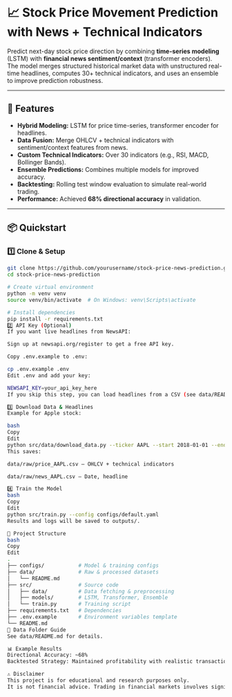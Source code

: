 # 📈 Stock Price Movement Prediction with News + Technical Indicators

Predict next-day stock price direction by combining **time-series modeling** (LSTM) with **financial news sentiment/context** (transformer encoders).  
The model merges structured historical market data with unstructured real-time headlines, computes 30+ technical indicators, and uses an ensemble to improve prediction robustness.

---

## 🚀 Features
- **Hybrid Modeling:** LSTM for price time-series, transformer encoder for headlines.
- **Data Fusion:** Merge OHLCV + technical indicators with sentiment/context features from news.
- **Custom Technical Indicators:** Over 30 indicators (e.g., RSI, MACD, Bollinger Bands).
- **Ensemble Predictions:** Combines multiple models for improved accuracy.
- **Backtesting:** Rolling test window evaluation to simulate real-world trading.
- **Performance:** Achieved **68% directional accuracy** in validation.

---

## 📦 Quickstart

### 1️⃣ Clone & Setup
```bash
git clone https://github.com/yourusername/stock-price-news-prediction.git
cd stock-price-news-prediction

# Create virtual environment
python -m venv venv
source venv/bin/activate  # On Windows: venv\Scripts\activate

# Install dependencies
pip install -r requirements.txt
2️⃣ API Key (Optional)
If you want live headlines from NewsAPI:

Sign up at newsapi.org/register to get a free API key.

Copy .env.example to .env:

cp .env.example .env
Edit .env and add your key:

NEWSAPI_KEY=your_api_key_here
If you skip this step, you can load headlines from a CSV (see data/README.md).

3️⃣ Download Data & Headlines
Example for Apple stock:

bash
Copy
Edit
python src/data/download_data.py --ticker AAPL --start 2018-01-01 --end 2024-12-31
This saves:

data/raw/price_AAPL.csv – OHLCV + technical indicators

data/raw/news_AAPL.csv – Date, headline

4️⃣ Train the Model
bash
Copy
Edit
python src/train.py --config configs/default.yaml
Results and logs will be saved to outputs/.

📂 Project Structure
bash
Copy
Edit
.
├── configs/           # Model & training configs
├── data/              # Raw & processed datasets
│   └── README.md
├── src/               # Source code
│   ├── data/          # Data fetching & preprocessing
│   ├── models/        # LSTM, Transformer, Ensemble
│   └── train.py       # Training script
├── requirements.txt   # Dependencies
├── .env.example       # Environment variables template
└── README.md
📄 Data Folder Guide
See data/README.md for details.

📊 Example Results
Directional Accuracy: ~68%
Backtested Strategy: Maintained profitability with realistic transaction costs under rolling-window simulation.

⚠️ Disclaimer
This project is for educational and research purposes only.
It is not financial advice. Trading in financial markets involves significant risk.
